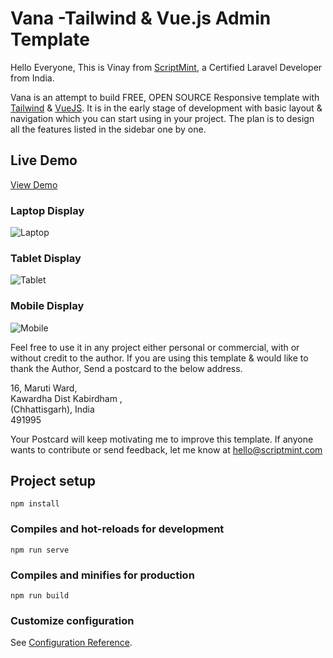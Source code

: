 # Vana -Tailwind & Vue.js Admin Template

Hello Everyone, This is Vinay from [ScriptMint](https://scriptmint.com), a Certified Laravel Developer from India. 

Vana is an attempt to build FREE, OPEN SOURCE Responsive template with [Tailwind](https://tailwindcss.com) & [VueJS](https://vuejs.org). It is in the early stage of development with basic layout & navigation which you can start using in your project. The plan is to design all the features listed in the sidebar one by one.

## Live Demo

[View Demo](https://vana.scriptmint.com)

### Laptop Display
![Laptop](https://repo.scriptmint.com/vana-template/vana-dashboard-1.jpg)

### Tablet Display
![Tablet](https://repo.scriptmint.com/vana-template/vana-dashboard-2.jpg)

### Mobile Display
![Mobile](https://repo.scriptmint.com/vana-template/vana-dashboard-3.jpg)

Feel free to use it in any project either personal or commercial, with or without credit to the author. If you are using this template & would like to thank the Author, Send a postcard to the below address.

16, Maruti Ward,  
Kawardha Dist Kabirdham ,  
(Chhattisgarh), India  
491995

Your Postcard will keep motivating me to improve this template. If anyone wants to contribute or send feedback, let me know at hello@scriptmint.com

## Project setup
```
npm install
```

### Compiles and hot-reloads for development
```
npm run serve
```

### Compiles and minifies for production
```
npm run build
```

### Customize configuration
See [Configuration Reference](https://cli.vuejs.org/config/).